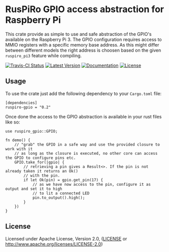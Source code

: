 # RusPiRo GPIO access abstraction for Raspberry Pi

This crate provide as simple to use and safe abstraction of the GPIO's available on the Raspberry Pi 3. The GPIO 
configuration requires access to MMIO registers with a specific memory base address. As this might differ between
different models the right address is choosen based on the given ``ruspiro_pi3`` feature while compiling.

[![Travis-CI Status](https://api.travis-ci.org/RusPiRo/ruspiro-gpio.svg?branch=master)](https://travis-ci.org/RusPiRo/ruspiro-gpio)
[![Latest Version](https://img.shields.io/crates/v/ruspiro-gpio.svg)](https://crates.io/crates/ruspiro-gpio)
[![Documentation](https://docs.rs/ruspiro-gpio/badge.svg)](https://docs.rs/ruspiro-gpio)
[![License](https://img.shields.io/crates/l/ruspiro-gpio.svg)](https://github.com/RusPiRo/ruspiro-gpio#license)


## Usage

To use the crate just add the following dependency to your ``Cargo.toml`` file:
```
[dependencies]
ruspiro-gpio = "0.2"
```

Once done the access to the GPIO abstraction is available in your rust files like so:
```
use ruspiro_gpio::GPIO;

fn demo() {
    // "grab" the GPIO in a safe way and use the provided closure to work with it
    // as long as the closure is executed, no other core can access the GPIO to configure pins etc.
    GPIO.take_for(|gpio| {
        // retrieving a pin gives a Result<>. If the pin is not already taken it returns an Ok()
        // with the pin.
        if let Ok(pin) = gpio.get_pin(17) {
            // as we have now access to the pin, configure it as output and set it to high
            // to lit a connected LED
            pin.to_output().high();
        }
    })
}
```


## License
Licensed under Apache License, Version 2.0, ([LICENSE](LICENSE) or http://www.apache.org/licenses/LICENSE-2.0)